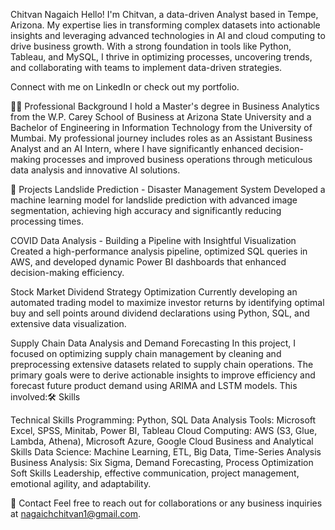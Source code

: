 Chitvan Nagaich
Hello! I'm Chitvan, a data-driven Analyst based in Tempe, Arizona. My expertise lies in transforming complex datasets into actionable insights and leveraging advanced technologies in AI and cloud computing to drive business growth. With a strong foundation in tools like Python, Tableau, and MySQL, I thrive in optimizing processes, uncovering trends, and collaborating with teams to implement data-driven strategies.

Connect with me on LinkedIn or check out my portfolio.

👨‍💻 Professional Background
I hold a Master's degree in Business Analytics from the W.P. Carey School of Business at Arizona State University and a Bachelor of Engineering in Information Technology from the University of Mumbai. My professional journey includes roles as an Assistant Business Analyst and an AI Intern, where I have significantly enhanced decision-making processes and improved business operations through meticulous data analysis and innovative AI solutions.

🚀 Projects
Landslide Prediction - Disaster Management System
Developed a machine learning model for landslide prediction with advanced image segmentation, achieving high accuracy and significantly reducing processing times.

COVID Data Analysis - Building a Pipeline with Insightful Visualization
Created a high-performance analysis pipeline, optimized SQL queries in AWS, and developed dynamic Power BI dashboards that enhanced decision-making efficiency.

Stock Market Dividend Strategy Optimization
Currently developing an automated trading model to maximize investor returns by identifying optimal buy and sell points around dividend declarations using Python, SQL, and extensive data visualization.

Supply Chain Data Analysis and Demand Forecasting
In this project, I focused on optimizing supply chain management by cleaning and preprocessing extensive datasets related to supply chain operations. The primary goals were to derive actionable insights to improve efficiency and forecast future product demand using ARIMA and LSTM models. This involved:🛠 Skills

Technical Skills
Programming: Python, SQL
Data Analysis Tools: Microsoft Excel, SPSS, Minitab, Power BI, Tableau
Cloud Computing: AWS (S3, Glue, Lambda, Athena), Microsoft Azure, Google Cloud
Business and Analytical Skills
Data Science: Machine Learning, ETL, Big Data, Time-Series Analysis
Business Analysis: Six Sigma, Demand Forecasting, Process Optimization
Soft Skills
Leadership, effective communication, project management, emotional agility, and adaptability.

📧 Contact
Feel free to reach out for collaborations or any business inquiries at nagaichchitvan1@gmail.com.

